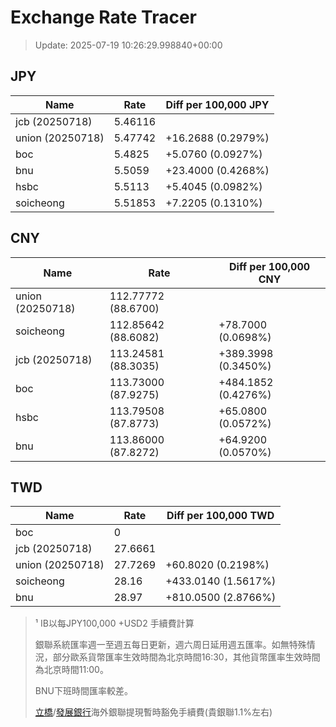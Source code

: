 # Exchange Rate Tracer

> Update: 2025-07-19 10:26:29.998840+00:00

## JPY

| Name             |    Rate | Diff per 100,000 JPY   |
|------------------|---------|------------------------|
| jcb (20250718)   | 5.46116 |                        |
| union (20250718) | 5.47742 | +16.2688 (0.2979%)     |
| boc              | 5.4825  | +5.0760 (0.0927%)      |
| bnu              | 5.5059  | +23.4000 (0.4268%)     |
| hsbc             | 5.5113  | +5.4045 (0.0982%)      |
| soicheong        | 5.51853 | +7.2205 (0.1310%)      |

## CNY

| Name             | Rate                | Diff per 100,000 CNY   |
|------------------|---------------------|------------------------|
| union (20250718) | 112.77772	(88.6700) |                        |
| soicheong        | 112.85642	(88.6082) | +78.7000 (0.0698%)     |
| jcb (20250718)   | 113.24581	(88.3035) | +389.3998 (0.3450%)    |
| boc              | 113.73000	(87.9275) | +484.1852 (0.4276%)    |
| hsbc             | 113.79508	(87.8773) | +65.0800 (0.0572%)     |
| bnu              | 113.86000	(87.8272) | +64.9200 (0.0570%)     |

## TWD

| Name             |    Rate | Diff per 100,000 TWD   |
|------------------|---------|------------------------|
| boc              |  0      |                        |
| jcb (20250718)   | 27.6661 |                        |
| union (20250718) | 27.7269 | +60.8020 (0.2198%)     |
| soicheong        | 28.16   | +433.0140 (1.5617%)    |
| bnu              | 28.97   | +810.0500 (2.8766%)    |


> ¹ IB以每JPY100,000 +USD2 手續費計算
>
> 銀聯系統匯率週一至週五每日更新，週六周日延用週五匯率。如無特殊情況，部分歐系貨幣匯率生效時間為北京時間16:30，其他貨幣匯率生效時間為北京時間11:00。
>
> BNU下班時間匯率較差。
>
> [立橋](https://www.wlbank.com.mo/uploads/ueditor/file/20181211/1544536513900230.pdf)/[發展銀行](https://www.mdb.com.mo/Service_Charges_20230728.pdf)海外銀聯提現暫時豁免手續費(貴銀聯1.1%左右)

